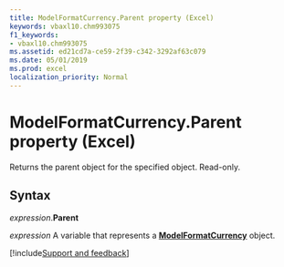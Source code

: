 ```yaml
---
title: ModelFormatCurrency.Parent property (Excel)
keywords: vbaxl10.chm993075
f1_keywords:
- vbaxl10.chm993075
ms.assetid: ed21cd7a-ce59-2f39-c342-3292af63c079
ms.date: 05/01/2019
ms.prod: excel
localization_priority: Normal
---
```



# ModelFormatCurrency.Parent property (Excel)

Returns the parent object for the specified object. Read-only.


## Syntax

_expression_.**Parent**

_expression_ A variable that represents a **[ModelFormatCurrency](Excel.modelformatcurrency.md)** object.




[!include[Support and feedback](~/includes/feedback-boilerplate.md)]